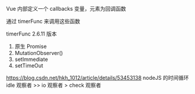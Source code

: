 <!-- @format -->

Vue 内部定义一个 callbacks 变量，元素为回调函数

通过 timerFunc 来调用这些函数

timerFunc 2.6.11 版本

1. 原生 Promise
2. MutationObserver()
3. setImmediate
4. setTimeOut

https://blog.csdn.net/hkh_1012/article/details/53453138
nodeJS 的时间循环
idle 观察者 >> io 观察者 > check 观察者
